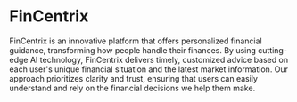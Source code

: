 # FinCentrix

FinCentrix is an innovative platform that offers personalized financial guidance, transforming how people handle their finances. By using cutting-edge AI technology, FinCentrix delivers timely, customized advice based on each user's unique financial situation and the latest market information. Our approach prioritizes clarity and trust, ensuring that users can easily understand and rely on the financial decisions we help them make.
